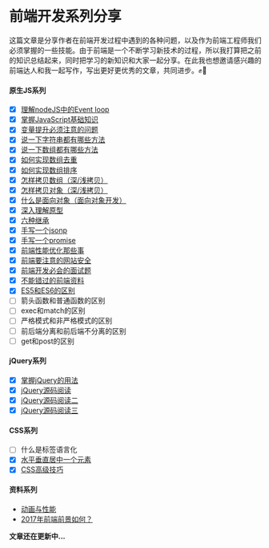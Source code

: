 # 前端开发系列分享
这篇文章是分享作者在前端开发过程中遇到的各种问题，以及作为前端工程师我们必须掌握的一些技能。由于前端是一个不断学习新技术的过程，所以我打算把之前的知识总结起来，同时把学习的新知识和大家一起分享。在此我也想邀请感兴趣的前端达人和我一起写作，写出更好更优秀的文章，共同进步。✊🙋

#### 原生JS系列

* [x] [理解nodeJS中的Event loop](https://github.com/wuxianqiang/front-end-essence)
* [x] [掌握JavaScript基础知识](https://github.com/wuxianqiang/front-end-essence)
* [x] [变量提升必须注意的问题](https://github.com/wuxianqiang/exercises/issues/17)
* [x] [说一下字符串都有哪些方法](https://github.com/wuxianqiang/exercises/issues/21)
* [x] [说一下数组都有哪些方法](https://github.com/wuxianqiang/exercises/issues/20)
* [x] [如何实现数组去重](https://github.com/wuxianqiang/exercises/issues/18)
* [x] [如何实现数组排序](https://github.com/wuxianqiang/exercises/issues/28)
* [x] [怎样拷贝数组（深/浅拷贝）](https://github.com/wuxianqiang/exercises/issues/29)
* [x] [怎样拷贝对象（深/浅拷贝）](https://github.com/wuxianqiang/exercises/issues/27)
* [x] [什么是面向对象（面向对象开发）](https://github.com/wuxianqiang/exercises/issues/30)
* [x] [深入理解原型](https://github.com/wuxianqiang/exercises/issues/24)
* [x] [六种继承](https://github.com/wuxianqiang/exercises/issues/31)
* [x] [手写一个jsonp](https://github.com/wuxianqiang/exercises/issues/34)
* [x] [手写一个promise](https://github.com/wuxianqiang/exercises/issues/25)
* [x] [前端性能优化那些事](https://github.com/wuxianqiang/exercises/issues/33)
* [x] [前端要注意的网站安全](https://github.com/wuxianqiang/exercises/issues/32)
* [x] [前端开发必会的面试题](https://github.com/wuxianqiang/exercises/issues/19)
* [x] [不能错过的前端资料](https://github.com/wuxianqiang/exercises/issues/16)
* [x] [ES5和ES6的区别](https://github.com/wuxianqiang/blog/issues/45)
* [ ] 箭头函数和普通函数的区别
* [ ] exec和match的区别
* [ ] 严格模式和非严格模式的区别
* [ ] 前后端分离和前后端不分离的区别
* [ ] get和post的区别

#### jQuery系列
* [x] [掌握jQuery的用法](https://github.com/wuxianqiang/jQuery)
* [x] [jQuery源码阅读](https://github.com/wuxianqiang/exercises/issues/23)
* [x] [jQuery源码阅读二](https://github.com/wuxianqiang/exercises/issues/38)
* [x] [jQuery源码阅读三](https://github.com/wuxianqiang/exercises/issues/39)

#### CSS系列
* [ ] 什么是标签语言化
* [x] [水平垂直居中一个元素](https://github.com/wuxianqiang/blog/issues/41)
* [x] [CSS高级技巧](https://github.com/wuxianqiang/blog/issues/40)

#### 资料系列

* [动画与性能](https://developers.google.com/web/fundamentals/design-and-ux/animations/animations-and-performance?hl=zh-cn#css-vs-javascript-performance)
* [2017年前端前景如何？](https://www.zhihu.com/question/52590109/answer/494409906)

**文章还在更新中...**
